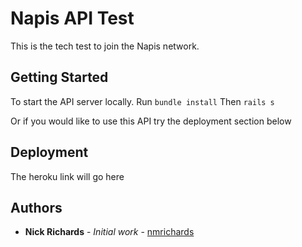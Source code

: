 # Napis API Test

This is the tech test to join the Napis network.

## Getting Started

To start the API server locally.
Run `bundle install`
Then `rails s`

Or if you would like to use this API try the deployment section below

## Deployment

The heroku link will go here

## Authors

* **Nick Richards** - *Initial work* - [nmrichards](https://github.com/nmrichards)
